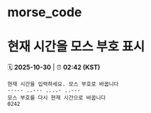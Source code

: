 # morse_code
# 현재 시간을 모스 부호 표시
<!-- MORSE_TIME_START -->
🗓️ **2025-10-30** | ⏰ **02:42 (KST)**

```
현재 시간을 입력하세요. 모스 부호로 바꿉니다
----- ..--- ....- ..---
모스 부호를 다시 현재 시간으로 바꿉니다
0242
```
<!-- MORSE_TIME_END -->
